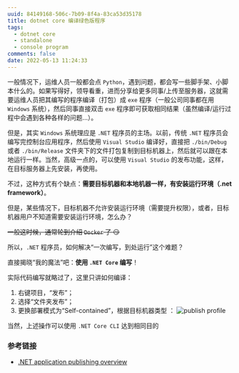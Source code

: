 ```yaml
---
uuid: 84149168-506c-7b09-8f4a-83ca53d35178
title: dotnet core 编译绿色版程序
tags:
  - dotnet core
  - standalone
  - console program
comments: false
date: 2022-05-13 11:24:33
---
```


一般情况下，运维人员一般都会点 `Python`，遇到问题，都会写一些脚手架、小脚本什么的。如果写得好，领导看重，进而分享给更多同事/上传至服务器，这就需要运维人员把其编写的程序编译（打包）成 `exe` 程序（一般公司同事都在用 `Windows` 系统），然后同事直接双击 `exe` 程序即可获取相同结果（虽然编译/运行过程中会遇到各种各样的问题…）。

但是，其实 `Windows` 系统理应是 `.NET` 程序员的主场。以前，传统 `.NET` 程序员会编写完控制台应用程序，然后使用 `Visual Studio` 编译好，直接把 `./bin/Debug` 或者 `./bin/Release` 文件夹下的文件打包复制到目标机器上，然后就可以跟在本地运行一样。当然，高级一点的，可以使用 `Visual Studio` 的发布功能，这样，在目标服务器上先安装，再使用。

不过，这种方式有个缺点：**需要目标机器和本地机器一样，有安装运行环境（.net framework）**。

但是，某些情况下，目标机器不允许安装运行环境（需要提升权限），或者，目标机器用户不知道需要安装运行环境，怎么办？

~~一般这时候，通常轮到介绍 `Docker` 了 😏~~

所以，`.NET` 程序员，如何解决“一次编写，到处运行”这个难题？

直接揭晓“我的魔法”吧：**使用 `.NET Core` 编写**！

实际代码编写就略过了，这里只讲如何编译：

1. 右键项目，“发布”；
2. 选择“文件夹发布”；
3. 更换部署模式为“Self-contained”，根据目标机器类型 [<fa-link/>](https://docs.microsoft.com/en-us/dotnet/core/deploying/deploy-with-vs?tabs=vs156)：
![publish profile](/images/dotnet-core-build-standalone-executable-program/publish_profile.png)

当然，上述操作可以使用 `.NET Core CLI` 达到相同目的 [<fa-link/>](https://docs.microsoft.com/en-us/dotnet/core/tools/dotnet-publish)

### 参考链接

- [.NET application publishing overview](https://docs.microsoft.com/en-us/dotnet/core/deploying/)
